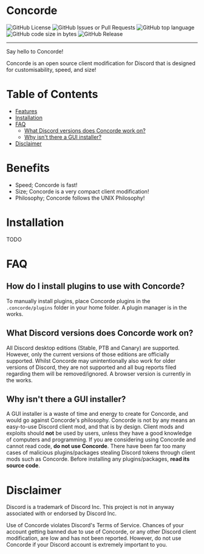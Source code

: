 # Concorde

![GitHub License](https://img.shields.io/github/license/concordemod/concorde?style=for-the-badge) ![GitHub Issues or Pull Requests](https://img.shields.io/github/issues/concordemod/concorde?style=for-the-badge) ![GitHub top language](https://img.shields.io/github/languages/top/concordemod/concorde?style=for-the-badge) ![GitHub code size in bytes](https://img.shields.io/github/languages/code-size/concordemod/concorde?style=for-the-badge)
![GitHub Release](https://img.shields.io/github/v/release/concordemod/concorde?style=for-the-badge)

<hr>

Say hello to Concorde!

Concorde is an open source client modification for Discord that is designed for customisability, speed, and size!

# Table of Contents
- [Features](#features)
- [Installation](#installation)
- [FAQ](#faq)
  - [What Discord versions does Concorde work on?](#what-discord-versions-does-concorde-work-on)
  - [Why isn't there a GUI installer?](#why-isnt-there-a-gui-installer)
- [Disclaimer](#disclaimer)

# Benefits
- Speed; Concorde is fast!
- Size; Concorde is a very compact client modification!
- Philosophy; Concorde follows the UNIX Philosophy!

# Installation
TODO

# FAQ

## How do I install plugins to use with Concorde?
To manually install plugins, place Concorde plugins in the `.concorde/plugins` folder in your home folder. A plugin manager is in the works.

## What Discord versions does Concorde work on?
All Discord desktop editions (Stable, PTB and Canary) are supported. However, only the current versions of those editions are officially supported. Whilst Concorde may unintentionally also work for older versions of Discord, they are not supported and all bug reports filed regarding them will be removed/ignored. A browser version is currently in the works.

## Why isn't there a GUI installer?
A GUI installer is a waste of time and energy to create for Concorde, and would go against Concorde's philosophy. Concorde is not by any means an easy-to-use Discord client mod, and that is by design. Client mods and exploits should **not** be used by users, unless they have a good knowledge of computers and programming. If you are considering using Concorde and cannot read code, **do not use Concorde**. There have been far too many cases of malicious plugins/packages stealing Discord tokens through client mods such as Concorde. Before installing any plugins/packages, **read its source code**.

# Disclaimer
Discord is a trademark of Discord Inc. This project is not in anyway associated with or endorsed by Discord Inc.

Use of Concorde violates Discord's Terms of Service. Chances of your account getting banned due to use of Concorde, or any other Discord client modification, are low and has not been reported. However, do not use Concorde if your Discord account is extremely important to you. 
